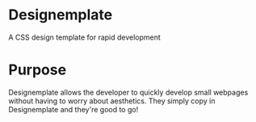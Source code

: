 Designemplate
=============

A CSS design template for rapid development

Purpose
=============

Designemplate allows the developer to quickly develop small webpages without having to worry about aesthetics. They simply copy in Designemplate and they're good to go!